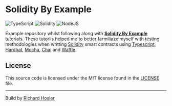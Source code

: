 # Solidity By Example

![TypeScript](https://img.shields.io/badge/typescript-%23007ACC.svg?style=for-the-badge&logo=typescript&logoColor=white) ![Solidity](https://img.shields.io/badge/Solidity-%23363636.svg?style=for-the-badge&logo=solidity&logoColor=white) ![NodeJS](https://img.shields.io/badge/node.js-6DA55F?style=for-the-badge&logo=node.js&logoColor=white) 

Example repository whilst following along with **[Solidity By Example](https://solidity-by-example.org/)** tutorials. These tutorils helped me to better farmiliaze myself with testing methodologies when writting [Solidity](https://soliditylang.org/) smart contracts using [Typescript](https://www.typescriptlang.org/), [Hardhat](https://hardhat.org/), [Mocha](https://mochajs.org/), [Chai](https://www.chaijs.com/) and  [Waffle](https://getwaffle.io/).

## License

This source code is licensed under the MIT license found in the [LICENSE](https://github.com/richardhosler/solidity-by-example/blob/master/LICENSE) file.

---

Build by [Richard Hosler](https://github.com/richardhosler)
